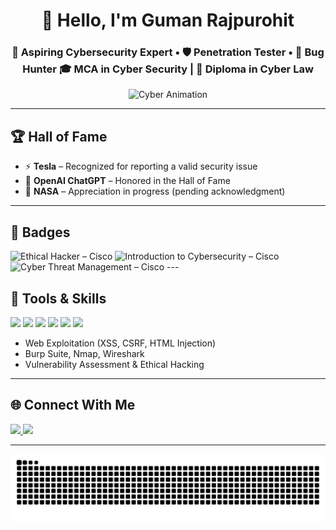 <h1 align="center">👋 Hello, I'm Guman Rajpurohit</h1>

<h3 align="center">
🚀 Aspiring Cybersecurity Expert • 🛡️ Penetration Tester • 🐞 Bug Hunter  
🎓 MCA in Cyber Security | 📜 Diploma in Cyber Law  
</h3>

<p align="center">
  <img src="https://media.giphy.com/media/RbDKaczqWovIugyJmW/giphy.gif" height="180" alt="Cyber Animation"/>
</p>

---

## 🏆 Hall of Fame

- ⚡ **Tesla** – Recognized for reporting a valid security issue  
- 💬 **OpenAI ChatGPT** – Honored in the Hall of Fame  
- 🚀 **NASA** – Appreciation in progress (pending acknowledgment)  

---

## 🏅 Badges

<div align="left">
  <img src="https://images.credly.com/images/242902b5-f527-42ad-865e-977c9e1b5b58/image.png" width="100" alt="Ethical Hacker – Cisco"/>
  <img src="https://images.credly.com/images/af8c6b4e-fc31-47c4-8dcb-eb7a2065dc5b/I2CS__1_.png" width="100" alt="Introduction to Cybersecurity – Cisco"/>
</div>
  <img src="https://images.credly.com/images/5d5ac32b-d239-42b8-9665-8a921dc3ab47/image.png" width="100" alt="Cyber Threat Management – Cisco"/>
</div>
---

## 🧰 Tools & Skills

<div align="left">
  <img src="https://cdn.jsdelivr.net/gh/devicons/devicon/icons/python/python-original.svg" height="30" />
  <img src="https://cdn.jsdelivr.net/gh/devicons/devicon/icons/bash/bash-original.svg" height="30" />
  <img src="https://cdn.jsdelivr.net/gh/devicons/devicon/icons/linux/linux-original.svg" height="30" />
  <img src="https://cdn.jsdelivr.net/gh/devicons/devicon/icons/html5/html5-original.svg" height="30" />
  <img src="https://cdn.jsdelivr.net/gh/devicons/devicon/icons/css3/css3-original.svg" height="30" />
  <img src="https://cdn.jsdelivr.net/gh/devicons/devicon/icons/javascript/javascript-original.svg" height="30" />
</div>

- Web Exploitation (XSS, CSRF, HTML Injection)  
- Burp Suite, Nmap, Wireshark  
- Vulnerability Assessment & Ethical Hacking

---

## 🌐 Connect With Me

<div align="left">
  <a href="https://www.instagram.com/gumanrajpurohitt" target="_blank">
    <img src="https://img.shields.io/static/v1?message=Instagram&logo=instagram&label=&color=E4405F&logoColor=white&labelColor=&style=for-the-badge" height="35" />
  </a>
  <a href="https://www.linkedin.com/in/guman-rajpurohit/" target="_blank">
    <img src="https://img.shields.io/static/v1?message=LinkedIn&logo=linkedin&label=&color=0077B5&logoColor=white&labelColor=&style=for-the-badge" height="35" />
  </a>
</div>

---

<img src="https://raw.githubusercontent.com/Guman-Rajpurohit/Guman-Rajpurohit/refs/heads/output/snake.svg" alt="Snake animation" />
